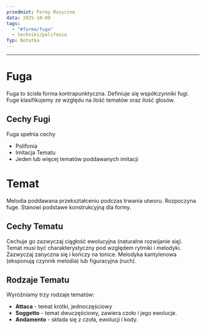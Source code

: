 ```yaml
---
przedmiot: Formy Muzyczne
data: 2025-10-09
tags:
  - "#forma/fuga"
  - techniki/polifonia
Typ: Notatka
---
```

---
# Fuga
Fuga to ścisła forma kontrapunktyczna. Definiuje się współczynniki fugi.
Fuge klasifikujemy ze względu na ilość tematów oraz ilość głosów.
## Cechy Fugi
Fuga spełnia cechy
- Polifonia
- Imitacja Tematu
- Jeden lub więcej tematów poddawanych imitacji
# Temat 
Melodia poddawana przekształceniu podczas trwania utworu. Rozpoczyna fuge. Stanowi podstawe konstrukcyjną dla formy.
## Cechy Tematu
Cechuje go zazwyczaj ciągłość ewolucyjna (naturalne rozwijanie się). Temat musi być charakterystyczny pod względem rytmiki i melodyki. Zazwyczaj zanyczna się i kończy na tonice. Melodyka kantylenowa (eksponują czynnik melodia) lub figuracyjna (ruch).
## Rodzaje Tematu
Wyróźniamy trzy rodzaje tematów:
- **Attaca** - temat krótki, jednoczęściowy
- **Soggetto** - temat dwuczęściowy, zawiera czoło i jego ewolucje.  
- **Andamento** - składa się z czoła, ewolucji i kody.  

